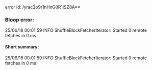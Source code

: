 error id: /yrac2o9r1nHnG0R1lSZ8A==
### Bloop error:

25/06/18 00:01:59 INFO ShuffleBlockFetcherIterator: Started 0 remote fetches in 0 ms
#### Short summary: 

25/06/18 00:01:59 INFO ShuffleBlockFetcherIterator: Started 0 remote fetches in 0 ms